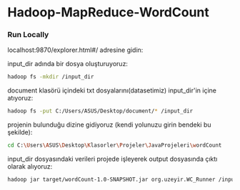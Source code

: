 # Hadoop-MapReduce-WordCount


### Run Locally

localhost:9870/explorer.html#/ adresine gidin:<br>


input_dir adında bir dosya oluşturuyoruz:

```bash
hadoop fs -mkdir /input_dir
```

document klasörü içindeki txt dosyalarını(datasetimiz) input_dir'in içine atıyoruz:

```bash
hadoop fs -put C:/Users/ASUS/Desktop/document/* /input_dir
```

projenin bulunduğu dizine gidiyoruz (kendi yolunuzu girin bendeki bu şekilde):

```bash
cd C:\Users\ASUS\Desktop\Klasorler\Projeler\JavaProjeleri\wordCount
```

input_dir dosyasındaki verileri projede işleyerek output dosyasında çıktı olarak alıyoruz:

```bash
hadoop jar target/wordCount-1.0-SNAPSHOT.jar org.uzeyir.WC_Runner /input_dir /output
```
